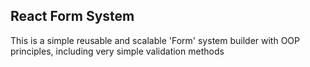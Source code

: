 ## React Form System

This is a simple reusable and scalable 'Form' system builder with OOP principles, including very simple validation methods
